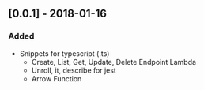 ## [0.0.1] - 2018-01-16

### Added

- Snippets for typescript (.ts)
    - Create, List, Get, Update, Delete Endpoint Lambda
    - Unroll, it, describe for jest
    - Arrow Function
